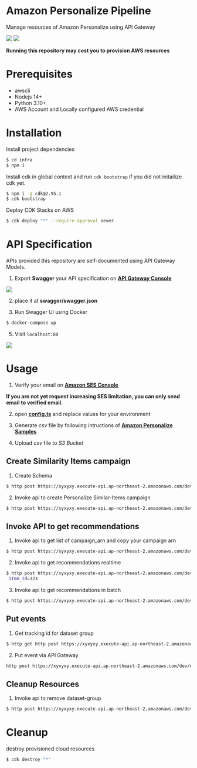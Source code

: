 # Amazon Personalize Pipeline

Manage resources of Amazon Personalize using API Gateway

<img src="docs/img/overview.png" />
<img src="docs/img/pipeline.png" />

**Running this repository may cost you to provision AWS resources**

# Prerequisites

- awscli
- Nodejs 14+
- Python 3.10+
- AWS Account and Locally configured AWS credential

# Installation

Install project dependencies

```bash
$ cd infra
$ npm i
```

Install cdk in global context and run `cdk bootstrap` if you did not initailize cdk yet.

```bash
$ npm i -g cdk@2.95.1
$ cdk bootstrap
```

Deploy CDK Stacks on AWS

```bash
$ cdk deploy "*" --require-approval never
```

# API Specification

APIs provided this repository are self-documented using API Gateway Models.

1. Export **Swagger** your API specification on [**API Gateway Console**](https://ap-northeast-2.console.aws.amazon.com/apigateway/main/apis?region=ap-northeast-2)

<img src="docs/img/swagger1.png">

2. place it at **swagger/swagger.json**

3. Run Swagger UI using Docker

```bash
$ docker-compose up
```

5. Visit `localhost:80`

<img src="docs/img/swagger2.png">

# Usage

1. Verify your email on [**Amazon SES Console**](https://console.aws.amazon.com/ses/home?region=ap-northeast-2#verified-senders-email:)

**If you are not yet request increasing SES limitation, you can only send email to verified email.**

2. open [**config.ts**](infra/config/dev.toml) and replace values for your environment

3. Generate _csv_ file by following intructions of [**Amazon Personalize Samples**](https://github.com/aws-samples/amazon-personalize-samples/blob/master/getting_started/notebooks/1.Building_Your_First_Campaign.ipynb)

4. Upload _csv_ file to _S3 Bucket_

## Create Similarity Items campaign

1. Create Schema

```bash
$ http post https://xyxyxy.execute-api.ap-northeast-2.amazonaws.com/dev/schema name=my-demo-schema schema={"type": "record", "name": "Interactions", "namespace": "com.amazonaws.personalize.schema", "fields": [{"name": "USER_ID", "type": "string"}, {"name": "ITEM_ID", "type": "string"}, {"name": "TIMESTAMP", "type": "long"}], "version": "1.0"}
```

2. Invoke api to create Personalize Similar-Items campaign

```bash
$ http post https://xyxyxy.execute-api.ap-northeast-2.amazonaws.com/dev/similar-items name=my-similar-items-model schema="arn:aws:personalize:ap-northeast-2:776556808198:schema/my-demo-schema" bucket="s3://demo-similar-items-67914/DEMO-similar-items.csv"
```

## Invoke API to get recommendations

1. Invoke api to get list of campaign_arn and copy your campaign arn

```bash
$ http post https://xyxyxy.execute-api.ap-northeast-2.amazonaws.com/dev/campaigns
```

2. Invoke api to get recommendations realtime

```bash
$ http post https://xyxyxy.execute-api.ap-northeast-2.amazonaws.com/dev/recommend/similar-items  campaign_arn=arn:aws:personalize:ap-northeast-2:929831892372:campaign/my-similar-items-model
 item_id=323
```

3. Invoke api to get recommendations in batch

```bash
$ http post https://xyxyxy.execute-api.ap-northeast-2.amazonaws.com/dev/batch-inference name=my-batch-job solution_version_arn=arn:aws:personalize:ap-northeast-2:929831892372:solution/my-similar-items-model/84e322ff num_results=150 input_path="s3://demo-similar-items-67914/batch/input.json" output_path="s3://demo-similar-items-67914/batch/output/"
```

## Put events

1. Get tracking id for dataset group

```bash
$ http get http post https://xyxyxy.execute-api.ap-northeast-2.amazonaws.com/dev/tracking name==user-personalization-baseline
```

2. Put event via API Gateway

```bash
http post https://xyxyxy.execute-api.ap-northeast-2.amazonaws.com/dev/events tracking_id=a6006e6f-8623-4684-bda4-33bec98aade9 session_id=user-personalization-session-1 event_type=click user_id=242 item_id=88 sent_at=1596258382
```

## Cleanup Resources

1. Invoke api to remove dataset-group

```bash
$ http post https://xyxyxy.execute-api.ap-northeast-2.amazonaws.com/dev/cleanup name=my-similar-items-model
```

# Cleanup

destroy provisioned cloud resources

```bash
$ cdk destroy "*"
```
